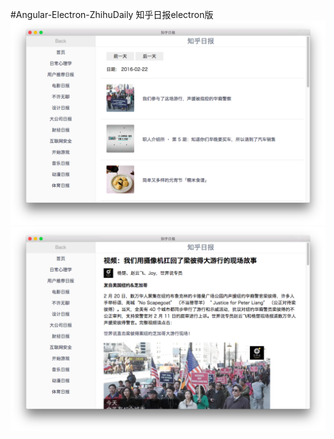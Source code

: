 #Angular-Electron-ZhihuDaily
知乎日报electron版
![screenshot](screenshots/ScreenShot1.png)
![screenshot](screenshots/ScreenShot2.png)
